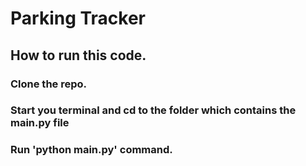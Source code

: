# Parking Tracker

## How to run this code.

### Clone the repo.

### Start you terminal and cd to the folder which contains the main.py file

### Run 'python main.py' command.

